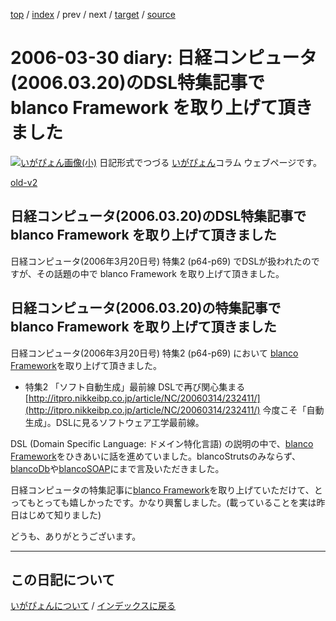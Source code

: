 [top](https://igapyon.github.io/diary/) 
 / [index](https://igapyon.github.io/diary/2006/index.html) 
 / prev 
 / next 
 / [target](https://igapyon.github.io/diary/2006/ig060330.html) 
 / [source](https://github.com/igapyon/diary/blob/gh-pages/2006/ig060330.html.src.md) 

2006-03-30 diary: 日経コンピュータ(2006.03.20)のDSL特集記事で blanco Framework を取り上げて頂きました
=====================================================================================================
[![いがぴょん画像(小)](https://igapyon.github.io/diary/images/iga200306s.jpg "いがぴょん")](https://igapyon.github.io/diary/memo/memoigapyon.html) 日記形式でつづる [いがぴょん](https://igapyon.github.io/diary/memo/memoigapyon.html)コラム ウェブページです。

[old-v2](ig060330-orig.html)

## 日経コンピュータ(2006.03.20)のDSL特集記事で blanco Framework を取り上げて頂きました

日経コンピュータ(2006年3月20日号) 特集2 (p64-p69) でDSLが扱われたのですが、その話題の中で blanco Framework を取り上げて頂きました。

## 日経コンピュータ(2006.03.20)の特集記事で blanco Framework を取り上げて頂きました

日経コンピュータ(2006年3月20日号) 特集2 (p64-p69) において [blanco Framework](http://www.igapyon.jp/blanco/blanco.ja.html)を取り上げて頂きました。

* 特集2 「ソフト自動生成」最前線 DSLで再び関心集まる
  [http://itpro.nikkeibp.co.jp/article/NC/20060314/232411/](http://itpro.nikkeibp.co.jp/article/NC/20060314/232411/)
  今度こそ「自動生成」。DSLに見るソフトウェア工学最前線。

DSL (Domain Specific Language: ドメイン特化言語) の説明の中で、[blanco Framework](http://www.igapyon.jp/blanco/blanco.ja.html)をひきあいに話を進めていました。blancoStrutsのみならず、[blancoDb](http://www.igapyon.jp/blanco/blancodb.html)や[blancoSOAP](http://www.igapyon.jp/blanco/blancosoap.html)にまで言及いただきました。

日経コンピュータの特集記事に[blanco Framework](http://www.igapyon.jp/blanco/blanco.ja.html)を取り上げていただけて、とってもとっても嬉しかったです。かなり興奮しました。(載っていることを実は昨日はじめて知りました)

どうも、ありがとうございます。


----------------------------------------------------------------------------------------------------

## この日記について
[いがぴょんについて](https://igapyon.github.io/diary/memo/memoigapyon.html) / [インデックスに戻る](https://igapyon.github.io/diary/idxall.html)
